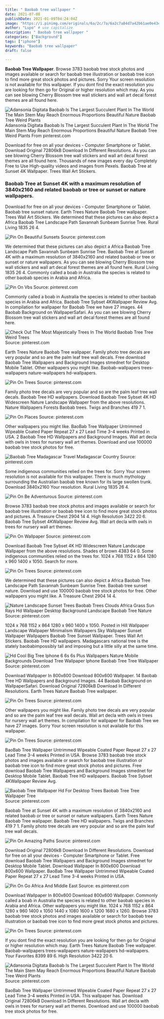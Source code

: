 ```yaml
---
title: " Baobab tree wallpaper "
date: 2021-07-08
publishDate: 2021-01-09T04:24:04Z
image: "https://i.pinimg.com/originals/6a/2c/7a/6a2c7a84d7a42b61ae0e43eafcedfec5.jpg"
author: "Lupo" # use capitalize
description: " Baobab tree wallpaper "
categories: ["Background"]
tags: ["iphone"]
keywords: "Baobab tree wallpaper"
draft: false

---
```



**Baobab Tree Wallpaper**. Browse 3783 baobab tree stock photos and images available or search for baobab tree illustration or baobab tree icon to find more great stock photos and pictures. Sorry Your screen resolution is not available for this wallpaper. If you dont find the exact resolution you are looking for then go for Original or higher resolution which may. As you can see blowing Cherry Blossom tree wall stickers and wall art decal forest themes are all found here.

![Adansonia Digitata Baobab Is The Largest Succulent Plant In The World The Main Stem May Reach Enormous Proportions Beautiful Nature Baobab Tree Weird Plants](https://i.pinimg.com/originals/6a/2c/7a/6a2c7a84d7a42b61ae0e43eafcedfec5.jpg "Adansonia Digitata Baobab Is The Largest Succulent Plant In The World The Main Stem May Reach Enormous Proportions Beautiful Nature Baobab Tree Weird Plants")
Adansonia Digitata Baobab Is The Largest Succulent Plant In The World The Main Stem May Reach Enormous Proportions Beautiful Nature Baobab Tree Weird Plants From pinterest.com


Download for free on all your devices - Computer Smartphone or Tablet. Download Original 72806kB Download In Different Resolutions. As you can see blowing Cherry Blossom tree wall stickers and wall art decal forest themes are all found here. Thousands of new images every day Completely Free to Use High-quality videos and images from Pexels. Baobab Tree at Sunset 4K Wallpaper. Trees Wall Art Stickers.

### Baobab Tree at Sunset 4K with a maximum resolution of 3840x2160 and related baobab or tree or sunset or nature wallpapers.

Download for free on all your devices - Computer Smartphone or Tablet. Baobab tree sunset nature. Earth Trees Nature Baobab Tree wallpaper. Trees Wall Art Stickers. We determined that these pictures can also depict a Africa Baobab Tree Landscape Path Savannah Sunbeam Sunrise Tree. Rural Living 1835 26 4.


![Pin On Beautiful Sunsets](https://i.pinimg.com/originals/41/35/74/4135744143d0f64fbc630762db2a2eb6.jpg "Pin On Beautiful Sunsets")
Source: pinterest.com

We determined that these pictures can also depict a Africa Baobab Tree Landscape Path Savannah Sunbeam Sunrise Tree. Baobab Tree at Sunset 4K with a maximum resolution of 3840x2160 and related baobab or tree or sunset or nature wallpapers. As you can see blowing Cherry Blossom tree wall stickers and wall art decal forest themes are all found here. Rural Living 1835 26 4. Commonly called a boab in Australia the species is related to other baobab species in Arabia and Africa.

![Pin On Vbs](https://i.pinimg.com/474x/e3/a2/39/e3a23917ceeb10db1fe7938e0bd22260.jpg "Pin On Vbs")
Source: pinterest.com

Commonly called a boab in Australia the species is related to other baobab species in Arabia and Africa. Baobab Tree Sybset 4KWallpaper Review Avg. In compilation for wallpaper for Baobab Tree we have 27 images. 44 Baobab Background on WallpaperSafari. As you can see blowing Cherry Blossom tree wall stickers and wall art decal forest themes are all found here.

![Check Out The Most Majestically Trees In The World Baobab Tree Tree Weird Trees](https://i.pinimg.com/originals/eb/75/7e/eb757e086f956ec1105a48401b370197.jpg "Check Out The Most Majestically Trees In The World Baobab Tree Tree Weird Trees")
Source: pinterest.com

Earth Trees Nature Baobab Tree wallpaper. Family photo tree decals are very popular and so are the palm leaf tree wall decals. Free download Baobab Tree Wallpapers and Background Images stmednet for Desktop Mobile Tablet. Other wallpapers you might like. Baobab-wallpapers trees-wallpapers nature-wallpapers hd-wallpapers.

![Pin On Trees](https://i.pinimg.com/736x/d2/fd/a1/d2fda1db8fec0f413824f6d248e8fecb--african-sunset-tree-of-life.jpg "Pin On Trees")
Source: pinterest.com

Family photo tree decals are very popular and so are the palm leaf tree wall decals. Baobab Tree HD wallpapers. Download Baobab Tree Sybset 4K HD Widescreen Nature Landscape Wallpaper from the above resolutions. Nature Wallpapers Forests Baobab trees. Twigs and Branches 419 7 1.

![Pin On Places](https://i.pinimg.com/originals/1d/99/c1/1d99c154da03162a9b90f239d771e4d5.jpg "Pin On Places")
Source: pinterest.com

Other wallpapers you might like. BaoBab Tree Wallpaper Untrimmed Wipeable Coated Paper Repeat 27 x 27 Lead Time 3-4 weeks Printed in USA. 2 Baobab Tree HD Wallpapers and Background Images. Wall art decla with owls in trees for nursery wall art themes. Download and use 100000 baobab tree stock photos for free.

![Baobab Tree Madagascar Travel Madagascar Country](https://i.pinimg.com/originals/3f/18/63/3f18631322c058093309188e8c18c326.jpg "Baobab Tree Madagascar Travel Madagascar Country")
Source: pinterest.com

Some indigenous communities relied on the trees for. Sorry Your screen resolution is not available for this wallpaper. There is much mythology surrounding the Australian baobab tree known for its large swollen trunk. Download 3840x2160 Your resolution. Rural Living 1835 26 4.

![Pin On Be Adventurous](https://i.pinimg.com/originals/0a/29/e7/0a29e7009ed2a57aed26767ae4a18959.jpg "Pin On Be Adventurous")
Source: pinterest.com

Browse 3783 baobab tree stock photos and images available or search for baobab tree illustration or baobab tree icon to find more great stock photos and pictures. A Treasure Chest 2904 14 4. High Resolution 3422 20 6. Baobab Tree Sybset 4KWallpaper Review Avg. Wall art decla with owls in trees for nursery wall art themes.

![Pin On Wallpaper](https://i.pinimg.com/474x/41/01/2e/41012ecb24019f938de254acbdddc68d.jpg "Pin On Wallpaper")
Source: pinterest.com

Download Baobab Tree Sybset 4K HD Widescreen Nature Landscape Wallpaper from the above resolutions. Shades of brown 4383 64 0. Some indigenous communities relied on the trees for. 1024 x 768 1152 x 864 1280 x 960 1400 x 1050. Search for more.

![Pin On Trees](https://i.pinimg.com/originals/d2/2d/1e/d22d1e39337e20b5cbd1796c4759f3be.jpg "Pin On Trees")
Source: pinterest.com

We determined that these pictures can also depict a Africa Baobab Tree Landscape Path Savannah Sunbeam Sunrise Tree. Baobab tree sunset nature. Download and use 100000 baobab tree stock photos for free. Other wallpapers you might like. A Treasure Chest 2904 14 4.

![Nature Landscape Sunset Trees Baobab Trees Clouds Africa Grass Sun Rays Hd Wallpaper Desktop Background Landscape Baobab Tree Nature](https://i.pinimg.com/originals/e2/21/d8/e221d89e51a07e7438ef0e9c5657bf90.jpg "Nature Landscape Sunset Trees Baobab Trees Clouds Africa Grass Sun Rays Hd Wallpaper Desktop Background Landscape Baobab Tree Nature")
Source: pinterest.com

1024 x 768 1152 x 864 1280 x 960 1400 x 1050. Posted in Hill Wallpaper Landscape Wallpaper Minimalism Wallpapers Sky Wallpaper Sunset Wallpaper Wallpapers Baobab Tree Sunset Wallpaper. Trees Wall Art Stickers. Baobab Tree HD wallpapers. Madagascars national tree is the stately baobabimpossibly tall and imposing but a little silly at the same time.

![Hd Cool Big Tree Iphone 6 6s 6s Plus Wallpapers Nature Mobile Backgrounds Download Tree Wallpaper Iphone Baobab Tree Tree Wallpaper](https://i.pinimg.com/originals/81/f0/be/81f0be38bc8de25edb03f61cc72568a8.jpg "Hd Cool Big Tree Iphone 6 6s 6s Plus Wallpapers Nature Mobile Backgrounds Download Tree Wallpaper Iphone Baobab Tree Tree Wallpaper")
Source: pinterest.com

Download Wallpaper In 800x600 Download 800x600 Wallpaper. 14 Baobab Tree HD Wallpapers and Background Images. 44 Baobab Background on WallpaperSafari. Download Original 72806kB Download In Different Resolutions. Earth Trees Nature Baobab Tree wallpaper.

![Pin On Trees](https://i.pinimg.com/originals/0e/aa/b4/0eaab4a344b6b2c76e640a9208097653.jpg "Pin On Trees")
Source: pinterest.com

Other wallpapers you might like. Family photo tree decals are very popular and so are the palm leaf tree wall decals. Wall art decla with owls in trees for nursery wall art themes. In compilation for wallpaper for Baobab Tree we have 27 images. Sorry Your screen resolution is not available for this wallpaper.

![Pin On Trees](https://i.pinimg.com/originals/ff/12/bb/ff12bb83438de0797e329a6b624ec92c.jpg "Pin On Trees")
Source: pinterest.com

BaoBab Tree Wallpaper Untrimmed Wipeable Coated Paper Repeat 27 x 27 Lead Time 3-4 weeks Printed in USA. Browse 3783 baobab tree stock photos and images available or search for baobab tree illustration or baobab tree icon to find more great stock photos and pictures. Free download Baobab Tree Wallpapers and Background Images stmednet for Desktop Mobile Tablet. Baobab Tree HD wallpapers. Baobab Tree Sybset 4KWallpaper Review Avg.

![Baobab Tree Wallpaper Hd For Desktop Trees Baobab Tree Tree Wallpaper Tree](https://i.pinimg.com/originals/06/a8/f0/06a8f0cff9ae9e5920c38e1b679fffee.jpg "Baobab Tree Wallpaper Hd For Desktop Trees Baobab Tree Tree Wallpaper Tree")
Source: pinterest.com

Baobab Tree at Sunset 4K with a maximum resolution of 3840x2160 and related baobab or tree or sunset or nature wallpapers. Earth Trees Nature Baobab Tree wallpaper. Baobab Tree HD wallpapers. Twigs and Branches 419 7 1. Family photo tree decals are very popular and so are the palm leaf tree wall decals.

![Pin On Amazing Paths](https://i.pinimg.com/originals/43/1e/b8/431eb8ab8b7680ca97bced8770b9f8dd.jpg "Pin On Amazing Paths")
Source: pinterest.com

Download Original 72806kB Download In Different Resolutions. Download for free on all your devices - Computer Smartphone or Tablet. Free download Baobab Tree Wallpapers and Background Images stmednet for Desktop Mobile Tablet. Download Wallpaper In 800x600 Download 800x600 Wallpaper. BaoBab Tree Wallpaper Untrimmed Wipeable Coated Paper Repeat 27 x 27 Lead Time 3-4 weeks Printed in USA.

![Pin On Go Africa And Middle East](https://i.pinimg.com/originals/d4/83/4a/d4834af09c362083a27304f2547f69aa.jpg "Pin On Go Africa And Middle East")
Source: es.pinterest.com

Download Wallpaper In 800x600 Download 800x600 Wallpaper. Commonly called a boab in Australia the species is related to other baobab species in Arabia and Africa. Other wallpapers you might like. 1024 x 768 1152 x 864 1280 x 960 1400 x 1050 1440 x 1080 1600 x 1200 1680 x 1260. Browse 3783 baobab tree stock photos and images available or search for baobab tree illustration or baobab tree icon to find more great stock photos and pictures.

![Pin On Trees](https://i.pinimg.com/originals/01/bb/fc/01bbfc75af7991de3f4325c243cfc569.jpg "Pin On Trees")
Source: pinterest.com

If you dont find the exact resolution you are looking for then go for Original or higher resolution which may. Earth Trees Nature Baobab Tree wallpaper. Baobab-wallpapers trees-wallpapers nature-wallpapers hd-wallpapers. Your Favorites 8399 89 6. High Resolution 3422 20 6.

![Adansonia Digitata Baobab Is The Largest Succulent Plant In The World The Main Stem May Reach Enormous Proportions Beautiful Nature Baobab Tree Weird Plants](https://i.pinimg.com/originals/6a/2c/7a/6a2c7a84d7a42b61ae0e43eafcedfec5.jpg "Adansonia Digitata Baobab Is The Largest Succulent Plant In The World The Main Stem May Reach Enormous Proportions Beautiful Nature Baobab Tree Weird Plants")
Source: pinterest.com

BaoBab Tree Wallpaper Untrimmed Wipeable Coated Paper Repeat 27 x 27 Lead Time 3-4 weeks Printed in USA. This wallpaper has. Download Original 72806kB Download In Different Resolutions. Wall art decla with owls in trees for nursery wall art themes. Download and use 100000 baobab tree stock photos for free.

